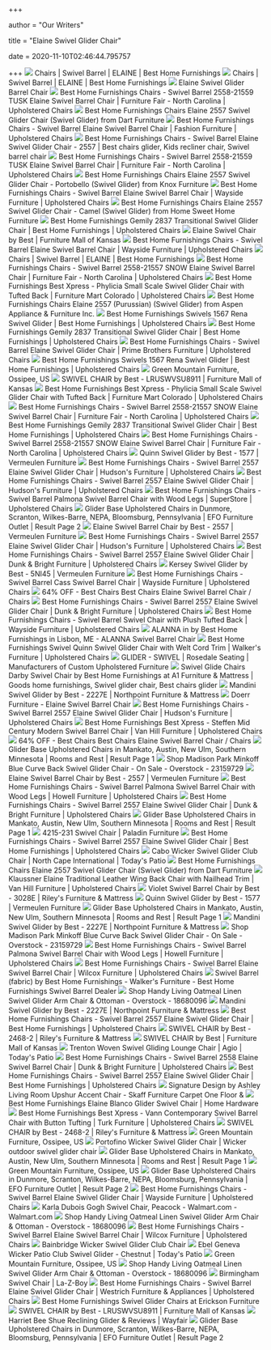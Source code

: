 +++
        
author = "Our Writers"
        
title = "Elaine Swivel Glider Chair"
        
date = 2020-11-10T02:46:44.795757
        
+++
[ ![](https://www.besthf.com/bcassets/prodimages2/large/2557_18888.jpg)](https://www.besthf.com/bcassets/prodimages2/large/2557_18888.jpg) Chairs | Swivel Barrel | ELAINE | Best Home Furnishings
[ ![](https://www.besthf.com/bcassets/prodimages2/large/2558.jpg)](https://www.besthf.com/bcassets/prodimages2/large/2558.jpg) Chairs | Swivel Barrel | ELAINE | Best Home Furnishings
[ ![](https://www.finewebstores.com/assets/images/BHF/2557.jpg)](https://www.finewebstores.com/assets/images/BHF/2557.jpg) Elaine Swivel Glider Barrel Chair
[ ![](https://images.furnituredealer.net/img/products%2Fbest_home_furnishings%2Fcolor%2Fswivel%20barrel%20chairs_2558-21559%20tusk-mplysdhx3ve6fm6gigt5c3w.jpg)](https://images.furnituredealer.net/img/products%2Fbest_home_furnishings%2Fcolor%2Fswivel%20barrel%20chairs_2558-21559%20tusk-mplysdhx3ve6fm6gigt5c3w.jpg) Best Home Furnishings Chairs - Swivel Barrel 2558-21559 TUSK Elaine Swivel  Barrel Chair | Furniture Fair - North Carolina | Upholstered Chairs
[ ![](https://imgres.tailbase.com/rzdimg/prods/800/506667_1.jpg?width=398)](https://imgres.tailbase.com/rzdimg/prods/800/506667_1.jpg?width=398) Best Home Furnishings Chairs Elaine 2557 Swivel Glider Chair (Swivel Glider)  from Dart Furniture
[ ![](https://imageresizer.furnituredealer.net/img/remote/images.furnituredealer.net/img/products%2Fbest_home_furnishings%2Fcolor%2Fswivel%20barrel%20chairs_2558-b6.jpg?width=878&height=600&scale=both&trim.threshold=80)](https://imageresizer.furnituredealer.net/img/remote/images.furnituredealer.net/img/products%2Fbest_home_furnishings%2Fcolor%2Fswivel%20barrel%20chairs_2558-b6.jpg?width=878&height=600&scale=both&trim.threshold=80) Best Home Furnishings Chairs - Swivel Barrel Elaine Swivel Barrel Chair |  Fashion Furniture | Upholstered Chairs
[ ![](https://i.pinimg.com/originals/81/2d/99/812d99e473848dc4f98ae33214e00b54.jpg)](https://i.pinimg.com/originals/81/2d/99/812d99e473848dc4f98ae33214e00b54.jpg) Best Home Furnishings Chairs - Swivel Barrel Elaine Swivel Glider Chair -  2557 | Best chairs glider, Kids recliner chair, Swivel barrel chair
[ ![](https://images.furnituredealer.net/img/products%2Fbest_home_furnishings%2Fcolor%2Fswivel%20barrel%20chairs_2558-21559%20tusk-bplysdhx3ve6fm6gigt5c3w.jpg)](https://images.furnituredealer.net/img/products%2Fbest_home_furnishings%2Fcolor%2Fswivel%20barrel%20chairs_2558-21559%20tusk-bplysdhx3ve6fm6gigt5c3w.jpg) Best Home Furnishings Chairs - Swivel Barrel 2558-21559 TUSK Elaine Swivel  Barrel Chair | Furniture Fair - North Carolina | Upholstered Chairs
[ ![](https://imgres.tailbase.com/rzdimg/prods/800/530318_1.jpg?width=398)](https://imgres.tailbase.com/rzdimg/prods/800/530318_1.jpg?width=398) Best Home Furnishings Chairs Elaine 2557 Swivel Glider Chair - Portobello (Swivel  Glider) from Knox Furniture
[ ![](https://imageresizer.furnituredealer.net/img/remote/images.furnituredealer.net/img/products%2Fbest_home_furnishings%2Fcolor%2Fswivel%20barrel%20chairs_2558-b.jpg?width=1024&height=768&scale=both&trim.threshold=50&trim.percentpadding=10)](https://imageresizer.furnituredealer.net/img/remote/images.furnituredealer.net/img/products%2Fbest_home_furnishings%2Fcolor%2Fswivel%20barrel%20chairs_2558-b.jpg?width=1024&height=768&scale=both&trim.threshold=50&trim.percentpadding=10) Best Home Furnishings Chairs - Swivel Barrel Elaine Swivel Barrel Chair |  Wayside Furniture | Upholstered Chairs
[ ![](https://imgres.tailbase.com/rzdimg/prods/800/426679_1.jpg)](https://imgres.tailbase.com/rzdimg/prods/800/426679_1.jpg) Best Home Furnishings Chairs Elaine 2557 Swivel Glider Chair - Camel (Swivel  Glider) from Home Sweet Home Furniture
[ ![](https://images.furnituredealer.net/img/products%2Fbest_home_furnishings%2Fcolor%2Fgemily_2837-21583b-b1.jpg)](https://images.furnituredealer.net/img/products%2Fbest_home_furnishings%2Fcolor%2Fgemily_2837-21583b-b1.jpg) Best Home Furnishings Gemily 2837 Transitional Swivel Glider Chair | Best  Home Furnishings | Upholstered Chairs
[ ![](https://cdn.knorrweb.com/best/800x800/2558l.jpg)](https://cdn.knorrweb.com/best/800x800/2558l.jpg) Elaine Swivel Chair by Best | Furniture Mall of Kansas
[ ![](https://imageresizer.furnituredealer.net/img/remote/images.furnituredealer.net/img/products%2Fbest_home_furnishings%2Fcolor%2Fswivel%20barrel%20chairs_2558-b6.jpg?width=1024&height=768&scale=both&trim.threshold=50&trim.percentpadding=10)](https://imageresizer.furnituredealer.net/img/remote/images.furnituredealer.net/img/products%2Fbest_home_furnishings%2Fcolor%2Fswivel%20barrel%20chairs_2558-b6.jpg?width=1024&height=768&scale=both&trim.threshold=50&trim.percentpadding=10) Best Home Furnishings Chairs - Swivel Barrel Elaine Swivel Barrel Chair |  Wayside Furniture | Upholstered Chairs
[ ![](https://www.besthf.com/bcassets/prodimages2/2610_21022.jpg)](https://www.besthf.com/bcassets/prodimages2/2610_21022.jpg) Chairs | Swivel Barrel | ELAINE | Best Home Furnishings
[ ![](https://imageresizer.furnituredealer.net/img/remote/images.furnituredealer.net/img/products%2Fbest_home_furnishings%2Fcolor%2Fswivel%20barrel%20chairs_2558-21557%20snow-bbvdexiy4xkuhhdmy4tq57a.jpg?width=878&height=600&scale=both&trim.threshold=80)](https://imageresizer.furnituredealer.net/img/remote/images.furnituredealer.net/img/products%2Fbest_home_furnishings%2Fcolor%2Fswivel%20barrel%20chairs_2558-21557%20snow-bbvdexiy4xkuhhdmy4tq57a.jpg?width=878&height=600&scale=both&trim.threshold=80) Best Home Furnishings Chairs - Swivel Barrel 2558-21557 SNOW Elaine Swivel  Barrel Chair | Furniture Fair - North Carolina | Upholstered Chairs
[ ![](https://images.furnituredealer.net/img/products%2Fbest_home_furnishings%2Fcolor%2Fbest%20xpress%20-%20phylicia_4007-20523-b1.jpg)](https://images.furnituredealer.net/img/products%2Fbest_home_furnishings%2Fcolor%2Fbest%20xpress%20-%20phylicia_4007-20523-b1.jpg) Best Home Furnishings Best Xpress - Phylicia Small Scale Swivel Glider Chair  with Tufted Back | Furniture Mart Colorado | Upholstered Chairs
[ ![](https://imgres.tailbase.com/rzdimg/prods/800/426687_1.jpg)](https://imgres.tailbase.com/rzdimg/prods/800/426687_1.jpg) Best Home Furnishings Chairs Elaine 2557 (Purussian) (Swivel Glider) from  Aspen Appliance & Furniture Inc.
[ ![](https://imageresizer.furnituredealer.net/img/remote/images.furnituredealer.net/img/products%2Fbest_home_furnishings%2Fcolor%2Fbest%20swivels_1567-b5.jpg?width=878&height=600&scale=both&trim.threshold=80)](https://imageresizer.furnituredealer.net/img/remote/images.furnituredealer.net/img/products%2Fbest_home_furnishings%2Fcolor%2Fbest%20swivels_1567-b5.jpg?width=878&height=600&scale=both&trim.threshold=80) Best Home Furnishings Swivels 1567 Rena Swivel Glider | Best Home  Furnishings | Upholstered Chairs
[ ![](https://imageresizer.furnituredealer.net/img/remote/images.furnituredealer.net/img/products%2Fbest_home_furnishings%2Fcolor%2Fgemily_2837-21583b-b3.jpg?width=878&height=600&scale=both&trim.threshold=80)](https://imageresizer.furnituredealer.net/img/remote/images.furnituredealer.net/img/products%2Fbest_home_furnishings%2Fcolor%2Fgemily_2837-21583b-b3.jpg?width=878&height=600&scale=both&trim.threshold=80) Best Home Furnishings Gemily 2837 Transitional Swivel Glider Chair | Best  Home Furnishings | Upholstered Chairs
[ ![](https://images.furnituredealer.net/img/products%2Fbest_home_furnishings%2Fcolor%2Fchairs%20-%20swivel%20glide_2877-20025-m0.jpg)](https://images.furnituredealer.net/img/products%2Fbest_home_furnishings%2Fcolor%2Fchairs%20-%20swivel%20glide_2877-20025-m0.jpg) Best Home Furnishings Chairs - Swivel Barrel Elaine Swivel Glider Chair |  Prime Brothers Furniture | Upholstered Chairs
[ ![](https://images.furnituredealer.net/img/products%2Fbest_home_furnishings%2Fcolor%2Fbest%20swivels_1567-b5.jpg)](https://images.furnituredealer.net/img/products%2Fbest_home_furnishings%2Fcolor%2Fbest%20swivels_1567-b5.jpg) Best Home Furnishings Swivels 1567 Rena Swivel Glider | Best Home  Furnishings | Upholstered Chairs
[ ![](https://greenmountainfurniture.com/uploads/zjhkiKV5/767x0_2560x0/BestHomeFurnishings-Elaine255710-31SwivelBarrelChair-OptionsSwivelGlider.JPG)](https://greenmountainfurniture.com/uploads/zjhkiKV5/767x0_2560x0/BestHomeFurnishings-Elaine255710-31SwivelBarrelChair-OptionsSwivelGlider.JPG) Green Mountain Furniture, Ossipee, US
[ ![](https://cdn.knorrweb.com/best/5b5ec1e8527544e44b396c0f1fb45add.jpg)](https://cdn.knorrweb.com/best/5b5ec1e8527544e44b396c0f1fb45add.jpg) SWIVEL CHAIR by Best - LRUSWVSU8911 | Furniture Mall of Kansas
[ ![](https://imageresizer.furnituredealer.net/img/remote/images.furnituredealer.net/img/products%2Fbest_home_furnishings%2Fcolor%2Fbest%20xpress%20-%20phylicia_4007-21559-b1.jpg?width=878&height=600&scale=both&trim.threshold=80)](https://imageresizer.furnituredealer.net/img/remote/images.furnituredealer.net/img/products%2Fbest_home_furnishings%2Fcolor%2Fbest%20xpress%20-%20phylicia_4007-21559-b1.jpg?width=878&height=600&scale=both&trim.threshold=80) Best Home Furnishings Best Xpress - Phylicia Small Scale Swivel Glider Chair  with Tufted Back | Furniture Mart Colorado | Upholstered Chairs
[ ![](https://images.furnituredealer.net/img/products%2Fbest_home_furnishings%2Fcolor%2Fkaycey_5027%20tan-mn6phpmwqwkyi01sawiorrw.jpg)](https://images.furnituredealer.net/img/products%2Fbest_home_furnishings%2Fcolor%2Fkaycey_5027%20tan-mn6phpmwqwkyi01sawiorrw.jpg) Best Home Furnishings Chairs - Swivel Barrel 2558-21557 SNOW Elaine Swivel  Barrel Chair | Furniture Fair - North Carolina | Upholstered Chairs
[ ![](https://imageresizer.furnituredealer.net/img/remote/images.furnituredealer.net/img/products%2Fbest_home_furnishings%2Fcolor%2Fgemily_2837-21583b-b5.jpg?width=878&height=600&scale=both&trim.threshold=80)](https://imageresizer.furnituredealer.net/img/remote/images.furnituredealer.net/img/products%2Fbest_home_furnishings%2Fcolor%2Fgemily_2837-21583b-b5.jpg?width=878&height=600&scale=both&trim.threshold=80) Best Home Furnishings Gemily 2837 Transitional Swivel Glider Chair | Best  Home Furnishings | Upholstered Chairs
[ ![](https://images.furnituredealer.net/img/products%2Fbest_home_furnishings%2Fcolor%2Fkaycey_5027%20powder-mbrou9r4lt0cgtkyiewivfg.jpg)](https://images.furnituredealer.net/img/products%2Fbest_home_furnishings%2Fcolor%2Fkaycey_5027%20powder-mbrou9r4lt0cgtkyiewivfg.jpg) Best Home Furnishings Chairs - Swivel Barrel 2558-21557 SNOW Elaine Swivel  Barrel Chair | Furniture Fair - North Carolina | Upholstered Chairs
[ ![](https://cdn.knorrweb.com/best/800x800/509d2a932a0cacaecb0d240242538d78.jpg)](https://cdn.knorrweb.com/best/800x800/509d2a932a0cacaecb0d240242538d78.jpg) Quinn Swivel Glider by Best - 1577 | Vermeulen Furniture
[ ![](https://images.furnituredealer.net/img/products%2Fbest_home_furnishings%2Fcolor%2Fbest%20swivels_2567-34159-m0.jpg)](https://images.furnituredealer.net/img/products%2Fbest_home_furnishings%2Fcolor%2Fbest%20swivels_2567-34159-m0.jpg) Best Home Furnishings Chairs - Swivel Barrel 2557 Elaine Swivel Glider Chair  | Hudson's Furniture | Upholstered Chairs
[ ![](https://images.furnituredealer.net/img/products%2Fbest_home_furnishings%2Fcolor%2Fswivel%20barrel%20chairs_2888-28937-m0.jpg)](https://images.furnituredealer.net/img/products%2Fbest_home_furnishings%2Fcolor%2Fswivel%20barrel%20chairs_2888-28937-m0.jpg) Best Home Furnishings Chairs - Swivel Barrel 2557 Elaine Swivel Glider Chair  | Hudson's Furniture | Upholstered Chairs
[ ![](https://imageresizer.furnituredealer.net/img/remote/images.furnituredealer.net/img/products%2Fbest_home_furnishings%2Fcolor%2Fswivel%20barrel%20chairs_2948e-b5.jpg?width=1024&height=768&scale=both&trim.threshold=50&trim.percentpadding=10)](https://imageresizer.furnituredealer.net/img/remote/images.furnituredealer.net/img/products%2Fbest_home_furnishings%2Fcolor%2Fswivel%20barrel%20chairs_2948e-b5.jpg?width=1024&height=768&scale=both&trim.threshold=50&trim.percentpadding=10) Best Home Furnishings Chairs - Swivel Barrel Palmona Swivel Barrel Chair  with Wood Legs | SuperStore | Upholstered Chairs
[ ![](https://imageresizer.furnituredealer.net/img/remote/images.furnituredealer.net/img/products%2Fklaussner%2Fcolor%2Fklaussner%20chairs%20and%20accents_k790p%20swgl-b0.jpg?scale=both&w=450&h=450&trim.threshold=80)](https://imageresizer.furnituredealer.net/img/remote/images.furnituredealer.net/img/products%2Fklaussner%2Fcolor%2Fklaussner%20chairs%20and%20accents_k790p%20swgl-b0.jpg?scale=both&w=450&h=450&trim.threshold=80) Glider Base Upholstered Chairs in Dunmore, Scranton, Wilkes-Barre, NEPA,  Bloomsburg, Pennsylvania | EFO Furniture Outlet | Result Page 2
[ ![](https://cdn.knorrweb.com/best/300x300/509d2a932a0cacaecb0d240242538d78.jpg)](https://cdn.knorrweb.com/best/300x300/509d2a932a0cacaecb0d240242538d78.jpg) Elaine Swivel Barrel Chair by Best - 2557 | Vermeulen Furniture
[ ![](https://images.furnituredealer.net/img/products%2Fbest_home_furnishings%2Fcolor%2Fbest%20swivels_2567-21609-m0.jpg)](https://images.furnituredealer.net/img/products%2Fbest_home_furnishings%2Fcolor%2Fbest%20swivels_2567-21609-m0.jpg) Best Home Furnishings Chairs - Swivel Barrel 2557 Elaine Swivel Glider Chair  | Hudson's Furniture | Upholstered Chairs
[ ![](https://images.furnituredealer.net/img/products%2Fbest_home_furnishings%2Fcolor%2Fswivel%20barrel%20chairs_2888-22513d-m0.jpg)](https://images.furnituredealer.net/img/products%2Fbest_home_furnishings%2Fcolor%2Fswivel%20barrel%20chairs_2888-22513d-m0.jpg) Best Home Furnishings Chairs - Swivel Barrel 2557 Elaine Swivel Glider Chair  | Dunk & Bright Furniture | Upholstered Chairs
[ ![](https://cdn.knorrweb.com/best/800x800/4eb0fe3bebc9efcff394d6b0c00157c9.jpg)](https://cdn.knorrweb.com/best/800x800/4eb0fe3bebc9efcff394d6b0c00157c9.jpg) Kersey Swivel Glider by Best - 5NI45 | Vermeulen Furniture
[ ![](https://imageresizer.furnituredealer.net/img/remote/images.furnituredealer.net/img/products%2Fbest_home_furnishings%2Fcolor%2Fswivel%20barrel%20chairs_2567-1-18021-b0.jpg?width=1024&height=768&scale=both&trim.threshold=50&trim.percentpadding=10)](https://imageresizer.furnituredealer.net/img/remote/images.furnituredealer.net/img/products%2Fbest_home_furnishings%2Fcolor%2Fswivel%20barrel%20chairs_2567-1-18021-b0.jpg?width=1024&height=768&scale=both&trim.threshold=50&trim.percentpadding=10) Best Home Furnishings Chairs - Swivel Barrel Cass Swivel Barrel Chair |  Wayside Furniture | Upholstered Chairs
[ ![](https://images.kaiyo.com/103579/best-chairs/chairs/accent-chairs/best-chairs-elaine-swivel-barrel-chair-second-hand.jpeg)](https://images.kaiyo.com/103579/best-chairs/chairs/accent-chairs/best-chairs-elaine-swivel-barrel-chair-second-hand.jpeg) 64% OFF - Best Chairs Best Chairs Elaine Swivel Barrel Chair / Chairs
[ ![](https://images.furnituredealer.net/img/products%2Fbest_home_furnishings%2Fcolor%2Fswivel%20barrel%20chairs_2958e-20653-m0.jpg)](https://images.furnituredealer.net/img/products%2Fbest_home_furnishings%2Fcolor%2Fswivel%20barrel%20chairs_2958e-20653-m0.jpg) Best Home Furnishings Chairs - Swivel Barrel 2557 Elaine Swivel Glider Chair  | Dunk & Bright Furniture | Upholstered Chairs
[ ![](https://imageresizer.furnituredealer.net/img/remote/images.furnituredealer.net/img/products%2Fbest_home_furnishings%2Fcolor%2Fswivel%20barrel%20chairs_2978-b0.jpg?width=1024&height=768&scale=both&trim.threshold=50&trim.percentpadding=10)](https://imageresizer.furnituredealer.net/img/remote/images.furnituredealer.net/img/products%2Fbest_home_furnishings%2Fcolor%2Fswivel%20barrel%20chairs_2978-b0.jpg?width=1024&height=768&scale=both&trim.threshold=50&trim.percentpadding=10) Best Home Furnishings Chairs - Swivel Barrel Swivel Chair with Plush Tufted  Back | Wayside Furniture | Upholstered Chairs
[ ![](https://images.webfronts.com/cache/frmsoxumgedt.jpg?imgeng=/w_500/h_500/m_letterbox_ffffff_100)](https://images.webfronts.com/cache/frmsoxumgedt.jpg?imgeng=/w_500/h_500/m_letterbox_ffffff_100) ALANNA in by Best Home Furnishings in Lisbon, ME - ALANNA Swivel Barrel  Chair
[ ![](https://imageresizer.furnituredealer.net/img/remote/images.furnituredealer.net/img/products%2Fbest_home_furnishings%2Fcolor%2Fchairs%20-%20swivel%20glide_1577sc-b3.jpg?width=878&height=600&scale=both&trim.threshold=80)](https://imageresizer.furnituredealer.net/img/remote/images.furnituredealer.net/img/products%2Fbest_home_furnishings%2Fcolor%2Fchairs%20-%20swivel%20glide_1577sc-b3.jpg?width=878&height=600&scale=both&trim.threshold=80) Best Home Furnishings Swivel Quinn Swivel Glider Chair with Welt Cord Trim  | Walker's Furniture | Upholstered Chairs
[ ![](https://rosedaleseating.com/images/stories/virtuemart/product/resized/elaineswivelcleaned1_400x0.jpg)](https://rosedaleseating.com/images/stories/virtuemart/product/resized/elaineswivelcleaned1_400x0.jpg) GLIDER - SWIVEL | Rosedale Seating | Manufacturers of Custom Upholstered  Furniture
[ ![](https://i.pinimg.com/originals/9e/c6/c9/9ec6c910c03fa922959d455347ad3459.jpg)](https://i.pinimg.com/originals/9e/c6/c9/9ec6c910c03fa922959d455347ad3459.jpg) Swivel Glide Chairs Darby Swivel Chair by Best Home Furnishings at A1  Furniture & Mattress | Goods home furnishings, Swivel glider chair, Best chairs  glider
[ ![](https://cdn.knorrweb.com/best/800x800/2227dw_23531.jpg)](https://cdn.knorrweb.com/best/800x800/2227dw_23531.jpg) Mandini Swivel Glider by Best - 2227E | Northpoint Furniture & Mattress
[ ![](https://doerrfurniture.com/shop/media/catalog/product/2/0/20677.jpg)](https://doerrfurniture.com/shop/media/catalog/product/2/0/20677.jpg) Doerr Furniture - Elaine Swivel Barrel Chair
[ ![](https://images.furnituredealer.net/img/products%2Fbest_home_furnishings%2Fcolor%2Fswivel%20barrel%20chairs_2968-21789-m0.jpg)](https://images.furnituredealer.net/img/products%2Fbest_home_furnishings%2Fcolor%2Fswivel%20barrel%20chairs_2968-21789-m0.jpg) Best Home Furnishings Chairs - Swivel Barrel 2557 Elaine Swivel Glider Chair  | Hudson's Furniture | Upholstered Chairs
[ ![](https://images.furnituredealer.net/img/products%2Fbest_home_furnishings%2Fcolor%2Fbest%20xpress%20-%20steffen_1018-19708-b1.jpg)](https://images.furnituredealer.net/img/products%2Fbest_home_furnishings%2Fcolor%2Fbest%20xpress%20-%20steffen_1018-19708-b1.jpg) Best Home Furnishings Best Xpress - Steffen Mid Century Modern Swivel  Barrel Chair | Van Hill Furniture | Upholstered Chairs
[ ![](https://images.kaiyo.com/103579/best-chairs/chairs/accent-chairs/second-hand-best-chairs-elaine-swivel-barrel-chair.jpeg)](https://images.kaiyo.com/103579/best-chairs/chairs/accent-chairs/second-hand-best-chairs-elaine-swivel-barrel-chair.jpeg) 64% OFF - Best Chairs Best Chairs Elaine Swivel Barrel Chair / Chairs
[ ![](https://imageresizer.furnituredealer.net/img/remote/images.furnituredealer.net/img/products%2Fsouthern_motion%2Fcolor%2Fdiva-1563505563_103-383-60-b1.jpg?scale=both&w=450&h=450&trim.threshold=80)](https://imageresizer.furnituredealer.net/img/remote/images.furnituredealer.net/img/products%2Fsouthern_motion%2Fcolor%2Fdiva-1563505563_103-383-60-b1.jpg?scale=both&w=450&h=450&trim.threshold=80) Glider Base Upholstered Chairs in Mankato, Austin, New Ulm, Southern  Minnesota | Rooms and Rest | Result Page 1
[ ![](https://ak1.ostkcdn.com/images/products/23159729/Madison-Park-Minkoff-Blue-Multi-Curve-Back-Swivel-Glider-Chair-f1ea8442-fe46-457c-85f9-490235092ef0.jpg)](https://ak1.ostkcdn.com/images/products/23159729/Madison-Park-Minkoff-Blue-Multi-Curve-Back-Swivel-Glider-Chair-f1ea8442-fe46-457c-85f9-490235092ef0.jpg) Shop Madison Park Minkoff Blue Curve Back Swivel Glider Chair - On Sale -  Overstock - 23159729
[ ![](https://cdn.knorrweb.com/best/300x300/4eb0fe3bebc9efcff394d6b0c00157c9.jpg)](https://cdn.knorrweb.com/best/300x300/4eb0fe3bebc9efcff394d6b0c00157c9.jpg) Elaine Swivel Barrel Chair by Best - 2557 | Vermeulen Furniture
[ ![](https://images.furnituredealer.net/img/products%2Fbest_home_furnishings%2Fcolor%2Fswivel%20barrel%20chairs_2948e-23045-msk0vz4ar5eqsuel8mrrmrg.jpg)](https://images.furnituredealer.net/img/products%2Fbest_home_furnishings%2Fcolor%2Fswivel%20barrel%20chairs_2948e-23045-msk0vz4ar5eqsuel8mrrmrg.jpg) Best Home Furnishings Chairs - Swivel Barrel Palmona Swivel Barrel Chair  with Wood Legs | Howell Furniture | Upholstered Chairs
[ ![](https://images.furnituredealer.net/img/products%2Fbest_home_furnishings%2Fcolor%2Fannabel%20custom_c80dp-27909-m0.jpg)](https://images.furnituredealer.net/img/products%2Fbest_home_furnishings%2Fcolor%2Fannabel%20custom_c80dp-27909-m0.jpg) Best Home Furnishings Chairs - Swivel Barrel 2557 Elaine Swivel Glider Chair  | Dunk & Bright Furniture | Upholstered Chairs
[ ![](https://imageresizer.furnituredealer.net/img/remote/images.furnituredealer.net/img/products%2Fsouthern_motion%2Fcolor%2Fflash%20dance-1563505563_101-476-60-b1.jpg?scale=both&w=450&h=450&trim.threshold=80)](https://imageresizer.furnituredealer.net/img/remote/images.furnituredealer.net/img/products%2Fsouthern_motion%2Fcolor%2Fflash%20dance-1563505563_101-476-60-b1.jpg?scale=both&w=450&h=450&trim.threshold=80) Glider Base Upholstered Chairs in Mankato, Austin, New Ulm, Southern  Minnesota | Rooms and Rest | Result Page 1
[ ![](https://paladinfurniture.com/wp-content/uploads/2019/09/4215-231-chair-WEB.jpg)](https://paladinfurniture.com/wp-content/uploads/2019/09/4215-231-chair-WEB.jpg) 4215-231 Swivel Chair | Paladin Furniture
[ ![](https://images.furnituredealer.net/img/products%2Fbest_home_furnishings%2Fcolor%2Fclub%20chairs_-1159276652-33023a-m0.jpg)](https://images.furnituredealer.net/img/products%2Fbest_home_furnishings%2Fcolor%2Fclub%20chairs_-1159276652-33023a-m0.jpg) Best Home Furnishings Chairs - Swivel Barrel 2557 Elaine Swivel Glider Chair  | Best Home Furnishings | Upholstered Chairs
[ ![](https://todayspatio.com/wp-content/uploads/2019/05/cabo-swivel-club-chair-wl-si-600x600.jpg)](https://todayspatio.com/wp-content/uploads/2019/05/cabo-swivel-club-chair-wl-si-600x600.jpg) Cabo Wicker Swivel Glider Club Chair | North Cape International | Today's  Patio
[ ![](https://imgres.tailbase.com/rzdimg/prods/800/506667_2.jpg)](https://imgres.tailbase.com/rzdimg/prods/800/506667_2.jpg) Best Home Furnishings Chairs Elaine 2557 Swivel Glider Chair (Swivel Glider)  from Dart Furniture
[ ![](https://imageresizer.furnituredealer.net/img/remote/images.furnituredealer.net/img/products%2Fklaussner%2Fcolor%2Felaine%2066910_ld66910%20c-alfresco%20hickory-b1.jpg?width=878&height=600&scale=both&trim.threshold=80)](https://imageresizer.furnituredealer.net/img/remote/images.furnituredealer.net/img/products%2Fklaussner%2Fcolor%2Felaine%2066910_ld66910%20c-alfresco%20hickory-b1.jpg?width=878&height=600&scale=both&trim.threshold=80) Klaussner Elaine Traditional Leather Wing Back Chair with Nailhead Trim |  Van Hill Furniture | Upholstered Chairs
[ ![](https://cdn.knorrweb.com/best/800x800/4e746652e9a48bc702c11a66e2dde26f.jpg)](https://cdn.knorrweb.com/best/800x800/4e746652e9a48bc702c11a66e2dde26f.jpg) Violet Swivel Barrel Chair by Best - 3028E | Riley's Furniture & Mattress
[ ![](https://cdn.knorrweb.com/best/9ee932621de994cd9bbdaab8bf03d4ba.jpg)](https://cdn.knorrweb.com/best/9ee932621de994cd9bbdaab8bf03d4ba.jpg) Quinn Swivel Glider by Best - 1577 | Vermeulen Furniture
[ ![](https://imageresizer.furnituredealer.net/img/remote/images.furnituredealer.net/img/products%2Fsouthern_motion%2Fcolor%2Ftake%20note-1563505563_102-434-16-b1.jpg?scale=both&w=450&h=450&trim.threshold=80)](https://imageresizer.furnituredealer.net/img/remote/images.furnituredealer.net/img/products%2Fsouthern_motion%2Fcolor%2Ftake%20note-1563505563_102-434-16-b1.jpg?scale=both&w=450&h=450&trim.threshold=80) Glider Base Upholstered Chairs in Mankato, Austin, New Ulm, Southern  Minnesota | Rooms and Rest | Result Page 1
[ ![](https://cdn.knorrweb.com/best/800x800/2227dw.jpg)](https://cdn.knorrweb.com/best/800x800/2227dw.jpg) Mandini Swivel Glider by Best - 2227E | Northpoint Furniture & Mattress
[ ![](https://ak1.ostkcdn.com/images/products/23159729/Madison-Park-Minkoff-Blue-Multi-Curve-Back-Swivel-Glider-Chair-ba9d3232-6b39-48d0-a8ad-9bb0fec73da6_600.jpg?impolicy=medium)](https://ak1.ostkcdn.com/images/products/23159729/Madison-Park-Minkoff-Blue-Multi-Curve-Back-Swivel-Glider-Chair-ba9d3232-6b39-48d0-a8ad-9bb0fec73da6_600.jpg?impolicy=medium) Shop Madison Park Minkoff Blue Curve Back Swivel Glider Chair - On Sale -  Overstock - 23159729
[ ![](https://imageresizer.furnituredealer.net/img/remote/images.furnituredealer.net/img/products%2Fbest_home_furnishings%2Fcolor%2Fswivel%20barrel%20chairs_2948e-23045-bsk0vz4ar5eqsuel8mrrmrg.jpg?width=1024&height=768&scale=both&trim.threshold=50&trim.percentpadding=10)](https://imageresizer.furnituredealer.net/img/remote/images.furnituredealer.net/img/products%2Fbest_home_furnishings%2Fcolor%2Fswivel%20barrel%20chairs_2948e-23045-bsk0vz4ar5eqsuel8mrrmrg.jpg?width=1024&height=768&scale=both&trim.threshold=50&trim.percentpadding=10) Best Home Furnishings Chairs - Swivel Barrel Palmona Swivel Barrel Chair  with Wood Legs | Howell Furniture | Upholstered Chairs
[ ![](https://images.furnituredealer.net/img/products%2Fbest_home_furnishings%2Fcolor%2Fswivel%20barrel%20chairs_2567-1-21659-mclg5m1v7z0kjtlsn0j9b3q.jpg)](https://images.furnituredealer.net/img/products%2Fbest_home_furnishings%2Fcolor%2Fswivel%20barrel%20chairs_2567-1-21659-mclg5m1v7z0kjtlsn0j9b3q.jpg) Best Home Furnishings Chairs - Swivel Barrel Elaine Swivel Barrel Chair |  Wilcox Furniture | Upholstered Chairs
[ ![](https://images.furnituredealer.net/img/products%2Fbest_home_furnishings%2Fcolor%2Fswivel%20barrel%20chairs_10116-mrdvbp1ekjuoru0ctr2ypeq.jpg)](https://images.furnituredealer.net/img/products%2Fbest_home_furnishings%2Fcolor%2Fswivel%20barrel%20chairs_10116-mrdvbp1ekjuoru0ctr2ypeq.jpg) Swivel Barrel (fabric) by Best Home Furnishings - Walker's Furniture - Best  Home Furnishings Swivel Barrel Dealer
[ ![](https://ak1.ostkcdn.com/images/products/18680096/Handy-Living-Oatmeal-Linen-Swivel-Glider-Arm-Chair-Ottoman-dad50a5b-3225-472b-9b4f-5a59a9f056d2.jpg)](https://ak1.ostkcdn.com/images/products/18680096/Handy-Living-Oatmeal-Linen-Swivel-Glider-Arm-Chair-Ottoman-dad50a5b-3225-472b-9b4f-5a59a9f056d2.jpg) Shop Handy Living Oatmeal Linen Swivel Glider Arm Chair & Ottoman -  Overstock - 18680096
[ ![](https://cdn.knorrweb.com/best/800x800/2227dw_0006dw.jpg)](https://cdn.knorrweb.com/best/800x800/2227dw_0006dw.jpg) Mandini Swivel Glider by Best - 2227E | Northpoint Furniture & Mattress
[ ![](https://images.furnituredealer.net/img/products%2Fbest_home_furnishings%2Fcolor%2Fbest%20accent%20chairs_2510e-22519-m0.jpg)](https://images.furnituredealer.net/img/products%2Fbest_home_furnishings%2Fcolor%2Fbest%20accent%20chairs_2510e-22519-m0.jpg) Best Home Furnishings Chairs - Swivel Barrel 2557 Elaine Swivel Glider Chair  | Best Home Furnishings | Upholstered Chairs
[ ![](https://cdn.knorrweb.com/best/800x800/2468.jpg)](https://cdn.knorrweb.com/best/800x800/2468.jpg) SWIVEL CHAIR by Best - 2468-2 | Riley's Furniture & Mattress
[ ![](https://cdn.knorrweb.com/best/800x800/1038r_21559.jpg)](https://cdn.knorrweb.com/best/800x800/1038r_21559.jpg) SWIVEL CHAIR by Best | Furniture Mall of Kansas
[ ![](https://todayspatio.com/wp-content/uploads/2019/02/trenton-swivel-glider-600x600.jpg)](https://todayspatio.com/wp-content/uploads/2019/02/trenton-swivel-glider-600x600.jpg) Trenton Woven Swivel Gliding Lounge Chair | Agio | Today's Patio
[ ![](https://images.furnituredealer.net/img/products%2Fbest_home_furnishings%2Fcolor%2Fchairs%20-%20swivel%20glide_2887-34612-m0.jpg)](https://images.furnituredealer.net/img/products%2Fbest_home_furnishings%2Fcolor%2Fchairs%20-%20swivel%20glide_2887-34612-m0.jpg) Best Home Furnishings Chairs - Swivel Barrel 2558 Elaine Swivel Barrel Chair  | Dunk & Bright Furniture | Upholstered Chairs
[ ![](https://images.furnituredealer.net/img/products%2Fbest_home_furnishings%2Fcolor%2Fannabel%20custom_c82-34562-m0.jpg)](https://images.furnituredealer.net/img/products%2Fbest_home_furnishings%2Fcolor%2Fannabel%20custom_c82-34562-m0.jpg) Best Home Furnishings Chairs - Swivel Barrel 2557 Elaine Swivel Glider Chair  | Best Home Furnishings | Upholstered Chairs
[ ![](https://images2.imgix.net/p4dbimg/523/images/a3000003-angle-sw-p1-ko.jpg?trim=color&trimcolor=FFFFFF&trimtol=5&w=1024&h=768&fm=pjpg&auto=format)](https://images2.imgix.net/p4dbimg/523/images/a3000003-angle-sw-p1-ko.jpg?trim=color&trimcolor=FFFFFF&trimtol=5&w=1024&h=768&fm=pjpg&auto=format) Signature Design by Ashley Living Room Upshur Accent Chair - Skaff Furniture  Carpet One Floor &
[ ![](https://pcdn.piiojs.com/i/gyc7wy/vw,382,vh,0,r,1,pr,2.6,wp,1/%2F%2Fcdn-tp1.mozu.com%2F24871-37658%2Fcms%2F37658%2Ffiles%2F21197509-d391-4b9d-a6d9-c6cae251ba2a)](https://pcdn.piiojs.com/i/gyc7wy/vw,382,vh,0,r,1,pr,2.6,wp,1/%2F%2Fcdn-tp1.mozu.com%2F24871-37658%2Fcms%2F37658%2Ffiles%2F21197509-d391-4b9d-a6d9-c6cae251ba2a) Best Home Furnishings Elaine Blanco Glider Swivel Chair | Home Hardware
[ ![](https://images.furnituredealer.net/img/products%2Fbest_home_furnishings%2Fcolor%2Fbest%20xpress%20-%20vann_1028-21082-b1.jpg)](https://images.furnituredealer.net/img/products%2Fbest_home_furnishings%2Fcolor%2Fbest%20xpress%20-%20vann_1028-21082-b1.jpg) Best Home Furnishings Best Xpress - Vann Contemporary Swivel Barrel Chair  with Button Tufting | Turk Furniture | Upholstered Chairs
[ ![](https://cdn.knorrweb.com/best/800x800/2467.jpg)](https://cdn.knorrweb.com/best/800x800/2467.jpg) SWIVEL CHAIR by Best - 2468-2 | Riley's Furniture & Mattress
[ ![](https://greenmountainfurniture.com/uploads/5w8yWBBo/767x0_2560x0/Flexsteel-002C-134SwivelGlider.JPG)](https://greenmountainfurniture.com/uploads/5w8yWBBo/767x0_2560x0/Flexsteel-002C-134SwivelGlider.JPG) Green Mountain Furniture, Ossipee, US
[ ![](https://www.allbackyardfun.com/media/catalog/product/cache/8d2cb05a5dd991818c1bb36e8a3a112b/p/o/portofinoswivelglider_1.jpg)](https://www.allbackyardfun.com/media/catalog/product/cache/8d2cb05a5dd991818c1bb36e8a3a112b/p/o/portofinoswivelglider_1.jpg) Portofino Wicker Swivel Glider Chair | Wicker outdoor swivel glider chair
[ ![](https://imageresizer.furnituredealer.net/img/remote/images.furnituredealer.net/img/products%2Fsouthern_motion%2Fcolor%2Fflash%20dance-1563505563_101-476-60-m3.jpg?scale=both&width=450&height=450)](https://imageresizer.furnituredealer.net/img/remote/images.furnituredealer.net/img/products%2Fsouthern_motion%2Fcolor%2Fflash%20dance-1563505563_101-476-60-m3.jpg?scale=both&width=450&height=450) Glider Base Upholstered Chairs in Mankato, Austin, New Ulm, Southern  Minnesota | Rooms and Rest | Result Page 1
[ ![](https://greenmountainfurniture.com/uploads/4HyvEsTy/767x0_2560x0/BestHomeFurnishings-Reese25281-33SwivelChair-OptionsSwivelGlider.JPG)](https://greenmountainfurniture.com/uploads/4HyvEsTy/767x0_2560x0/BestHomeFurnishings-Reese25281-33SwivelChair-OptionsSwivelGlider.JPG) Green Mountain Furniture, Ossipee, US
[ ![](https://imageresizer.furnituredealer.net/img/remote/images.furnituredealer.net/img/products%2Fklaussner%2Fcolor%2Fcarolina%20d750_d750%20swgl-b1.jpg?scale=both&w=450&h=450&trim.threshold=80)](https://imageresizer.furnituredealer.net/img/remote/images.furnituredealer.net/img/products%2Fklaussner%2Fcolor%2Fcarolina%20d750_d750%20swgl-b1.jpg?scale=both&w=450&h=450&trim.threshold=80) Glider Base Upholstered Chairs in Dunmore, Scranton, Wilkes-Barre, NEPA,  Bloomsburg, Pennsylvania | EFO Furniture Outlet | Result Page 2
[ ![](https://images.furnituredealer.net/img/products%2Fbest_home_furnishings%2Fcolor%2Fswivel%20barrel%20chairs_2958e-m2.jpg)](https://images.furnituredealer.net/img/products%2Fbest_home_furnishings%2Fcolor%2Fswivel%20barrel%20chairs_2958e-m2.jpg) Best Home Furnishings Chairs - Swivel Barrel Elaine Swivel Glider Chair |  Wayside Furniture | Upholstered Chairs
[ ![](https://i5.walmartimages.com/asr/ceda1129-03fb-403f-a4bf-4451a57521ff_5.fbedca14be0581df9dc14b437f619ce6.jpeg)](https://i5.walmartimages.com/asr/ceda1129-03fb-403f-a4bf-4451a57521ff_5.fbedca14be0581df9dc14b437f619ce6.jpeg) Karla Dubois Gogh Swivel Chair, Peacock - Walmart.com - Walmart.com
[ ![](https://ak1.ostkcdn.com/images/products/18680096/Handy-Living-Oatmeal-Linen-Swivel-Glider-Arm-Chair-Ottoman-769b5828-c7c7-438a-8a48-8535ab378321_600.jpg?impolicy=medium)](https://ak1.ostkcdn.com/images/products/18680096/Handy-Living-Oatmeal-Linen-Swivel-Glider-Arm-Chair-Ottoman-769b5828-c7c7-438a-8a48-8535ab378321_600.jpg?impolicy=medium) Shop Handy Living Oatmeal Linen Swivel Glider Arm Chair & Ottoman -  Overstock - 18680096
[ ![](https://images.furnituredealer.net/img/products%2Fbest_home_furnishings%2Fcolor%2Fswivel%20barrel%20chairs_2978-21642-m0.jpg)](https://images.furnituredealer.net/img/products%2Fbest_home_furnishings%2Fcolor%2Fswivel%20barrel%20chairs_2978-21642-m0.jpg) Best Home Furnishings Chairs - Swivel Barrel Elaine Swivel Barrel Chair |  Wilcox Furniture | Upholstered Chairs
[ ![](https://www.allbackyardfun.com/media/catalog/product/cache/dbdda59a41c0ad16449d51b1bc9230a0/b/a/bainbridge_outdoor_swivel_glider_by_northcape_1.jpg)](https://www.allbackyardfun.com/media/catalog/product/cache/dbdda59a41c0ad16449d51b1bc9230a0/b/a/bainbridge_outdoor_swivel_glider_by_northcape_1.jpg) Bainbridge Wicker Swivel Glider Club Chair
[ ![](https://todayspatio.com/wp-content/uploads/2019/02/geneva-swivel-club-chair-600x600.jpg)](https://todayspatio.com/wp-content/uploads/2019/02/geneva-swivel-club-chair-600x600.jpg) Ebel Geneva Wicker Patio Club Swivel Glider - Chestnut | Today's Patio
[ ![](https://greenmountainfurniture.com/uploads/qNj49Q6o/767x0_2560x0/BestHomeFurnishings-Gemily2838-SwivelBarrelChair-OptionsSwivelGlider.JPG)](https://greenmountainfurniture.com/uploads/qNj49Q6o/767x0_2560x0/BestHomeFurnishings-Gemily2838-SwivelBarrelChair-OptionsSwivelGlider.JPG) Green Mountain Furniture, Ossipee, US
[ ![](https://ak1.ostkcdn.com/images/products/18680096/Handy-Living-Oatmeal-Linen-Swivel-Glider-Arm-Chair-Ottoman-8ca52554-0420-4b58-99b3-94ea3baeae5e.jpg)](https://ak1.ostkcdn.com/images/products/18680096/Handy-Living-Oatmeal-Linen-Swivel-Glider-Arm-Chair-Ottoman-8ca52554-0420-4b58-99b3-94ea3baeae5e.jpg) Shop Handy Living Oatmeal Linen Swivel Glider Arm Chair & Ottoman -  Overstock - 18680096
[ ![](https://content.la-z-boy.com/Images/product/category/chairs/xlarge/215_422.jpg)](https://content.la-z-boy.com/Images/product/category/chairs/xlarge/215_422.jpg) Birmingham Swivel Chair | La-Z-Boy
[ ![](https://images.furnituredealer.net/img/products%2Fbest_home_furnishings%2Fcolor%2Fchairs%20-%20swivel%20glide_1559-20028-m1.jpg)](https://images.furnituredealer.net/img/products%2Fbest_home_furnishings%2Fcolor%2Fchairs%20-%20swivel%20glide_1559-20028-m1.jpg) Best Home Furnishings Chairs - Swivel Barrel Elaine Swivel Glider Chair |  Westrich Furniture & Appliances | Upholstered Chairs
[ ![](https://imgres.tailbase.com/rzdimg/prods/400/319270_1.jpg)](https://imgres.tailbase.com/rzdimg/prods/400/319270_1.jpg) Best Home Furnishings Swivel Glider Chairs at Erickson Furniture
[ ![](https://cdn.knorrweb.com/best/3258504b4ce15b4c129a384463d64c74.jpg)](https://cdn.knorrweb.com/best/3258504b4ce15b4c129a384463d64c74.jpg) SWIVEL CHAIR by Best - LRUSWVSU8911 | Furniture Mall of Kansas
[ ![](https://secure.img1-fg.wfcdn.com/im/32504502/compr-r85/4039/40397401/shue-reclining-glider.jpg)](https://secure.img1-fg.wfcdn.com/im/32504502/compr-r85/4039/40397401/shue-reclining-glider.jpg) Harriet Bee Shue Reclining Glider & Reviews | Wayfair
[ ![](https://imageresizer.furnituredealer.net/img/remote/images.furnituredealer.net/img/products%2Fklaussner%2Fcolor%2Fella--90808108_k36000%20swgl-m3.jpg?scale=both&width=450&height=450)](https://imageresizer.furnituredealer.net/img/remote/images.furnituredealer.net/img/products%2Fklaussner%2Fcolor%2Fella--90808108_k36000%20swgl-m3.jpg?scale=both&width=450&height=450) Glider Base Upholstered Chairs in Dunmore, Scranton, Wilkes-Barre, NEPA,  Bloomsburg, Pennsylvania | EFO Furniture Outlet | Result Page 2
